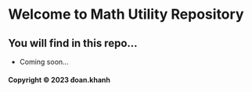 # Welcome to Math Utility Repository

## You will find in this repo...

* Coming soon...

#### Copyright &#169; 2023 đoan.khanh